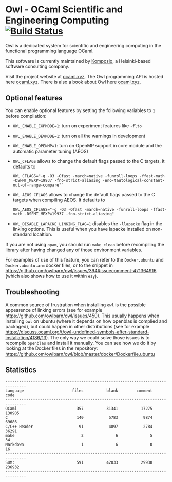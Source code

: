 # Owl - OCaml Scientific and Engineering Computing [![Build Status](https://travis-ci.org/owlbarn/owl.svg?branch=master)](https://travis-ci.org/owlbarn/owl)

Owl is a dedicated system for scientific and engineering computing in the
functional programming language OCaml.

This software is currently maintained by [Komposio](http://komposio.com), a
Helsinki-based software consulting company.

Visit the project website at [ocaml.xyz](http://ocaml.xyz).
The Owl programming API is hosted here [ocaml.xyz](https://ocaml.xyz/package/index.html).
There is also a book about Owl here [ocaml.xyz](https://ocaml.xyz/book).

## Optional features

You can enable optional features by setting the following variables to `1`
before compilation:

- `OWL_ENABLE_EXPMODE=1`: turn on experiment features like `-flto`

- `OWL_ENABLE_DEVMODE=1`: turn on all the warnings in development

- `OWL_ENABLE_OPENMP=1`: turn on OpenMP support in core module and
  the automatic parameter tuning (AEOS)

- `OWL_CFLAGS` allows to change the default flags passed to the C targets,
  it defaults to
  ```
  OWL_CFLAGS="-g -O3 -Ofast -march=native -funroll-loops -ffast-math -DSFMT_MEXP=19937 -fno-strict-aliasing -Wno-tautological-constant-out-of-range-compare"`
  ```

- `OWL_AEOS_CFLAGS` allows to change the default flags passed to the C targets
  when compiling AEOS. It defaults to
  ```
  OWL_AEOS_CFLAGS="-g -O3 -Ofast -march=native -funroll-loops -ffast-math -DSFMT_MEXP=19937 -fno-strict-aliasing"
  ```

- `OWL_DISABLE_LAPACKE_LINKING_FLAG=1` disables the `-llapacke` flag in the
  linking options. This is useful when you have lapacke installed on
  non-standard localtion.

If you are not using `opam`, you should run `make clean` before recompiling
the library after having changed any of those environment variables.

For examples of use of this feature, you can refer to the `Docker.ubuntu`
and `Docker.ubuntu.arm` docker files, or to the snippet in
https://github.com/owlbarn/owl/issues/394#issuecomment-471364916
(which also shows how to use it within `esy`).

## Troubleshooting

A common source of frustration when installing `owl` is the possible appearence of linking errors (see for example https://github.com/owlbarn/owl/issues/450).
This usually happens when installing `owl` on ubuntu (where it depends on how openblas is complied and packaged), but could happen in other distributions (see for example https://discuss.ocaml.org/t/owl-undefined-symbols-after-standard-installation/4186/13).
The only way we could solve those issues is to recompile `openblas` and install it manually. You can see how we do it by looking at the Docker files in the repository: https://github.com/owlbarn/owl/blob/master/docker/Dockerfile.ubuntu

## Statistics

```text
-------------------------------------------------------------------------------
Language                     files          blank        comment           code
-------------------------------------------------------------------------------
OCaml                          357          31341          17275         130905
C                              140           5783           9874          69686
C/C++ Header                    91           4897           2784          36291
make                             2              6              5             34
Markdown                         1              6              0             16
-------------------------------------------------------------------------------
SUM:                           591          42033          29938         236932
-------------------------------------------------------------------------------
```
